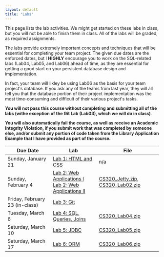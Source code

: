 ```yaml
---
layout: default
title: "Labs"
---
```


This page lists the lab activities.  We might get started on these labs in class, but you will not be able to finish them in class.  All of the labs will be graded, as required assignments.

The labs provide extremely important concepts and techniques that will be essential for completing your team project.  The given due dates are the enforced dates, but I **HIGHLY** encourage you to work on the SQL-related labs (Lab04, Lab05, and Lab06) ahead of time, as they are essential for getting a good start on your persistent database design and implementation.

In fact, your team will likley be using Lab06 as the basis for your team project's database.  If you ask any of the teams from last year, they will all tell you that the database portion of their project implementation was the most time-consuming and difficult of their various project's tasks.

**You will not pass this course without completing and submitting all of the labs (withe exception of the Git Lab (Lab03), which we will do in class)**.

**You will also automatically fail the course, as well as receive an Academic Integrity Violation, if you submit work that was completed by someone else, and/or submit any portion of code taken from the Library Application Example that I have provided as part of the course.**

Due Date | Lab | File
---- | --- | ----
Sunday, January 21   | [Lab 1: HTML and CSS](lab01.html) | n/a
Sunday, February 4   | [Lab 2: Web Applications I](lab02.html)<br> [Lab 2: Web Applications II](lab02a.html) | [CS320\_Jetty.zip](CS320_Jetty.zip), [CS320\_Lab02.zip](CS320_Lab02.zip)
Friday, February 23 (in-class) | [Lab 3: Git](lab03.html) |
Tuesday, March 6     | [Lab 4: SQL, Queries, Joins](lab04.html) | [CS320\_Lab04.zip](CS320_Lab04.zip)
Saturday, March 10   | [Lab 5: JDBC](lab05.html) | [CS320\_Lab05.zip](CS320_Lab05.zip)
Saturday, March 17   | [Lab 6: ORM](lab06.html) | [CS320\_Lab06.zip](CS320_Lab06.zip)
